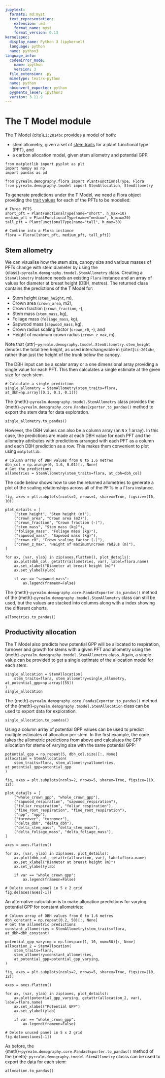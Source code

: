 ```yaml
---
jupytext:
  formats: md:myst
  text_representation:
    extension: .md
    format_name: myst
    format_version: 0.13
kernelspec:
  display_name: Python 3 (ipykernel)
  language: python
  name: python3
language_info:
  codemirror_mode:
    name: ipython
    version: 3
  file_extension: .py
  mimetype: text/x-python
  name: python
  nbconvert_exporter: python
  pygments_lexer: ipython3
  version: 3.11.9
---
```


# The T Model module

The T Model {cite}`Li:2014bc` provides a model of both:

* stem allometry, given a set of [stem traits](./flora.md) for a plant functional type
  (PFT), and
* a carbon allocation model, given stem allometry and potential GPP.

```{code-cell} ipython3
from matplotlib import pyplot as plt
import numpy as np
import pandas as pd

from pyrealm.demography.flora import PlantFunctionalType, Flora
from pyrealm.demography.tmodel import StemAllocation, StemAllometry
```

To generate predictions under the T Model, we need a Flora object providing the
[trait values](./flora.md) for each of the PFTs to be modelled:

```{code-cell} ipython3
# Three PFTS
short_pft = PlantFunctionalType(name="short", h_max=10)
medium_pft = PlantFunctionalType(name="medium", h_max=20)
tall_pft = PlantFunctionalType(name="tall", h_max=30)

# Combine into a Flora instance
flora = Flora([short_pft, medium_pft, tall_pft])
```

## Stem allometry

We can visualise how the stem size, canopy size and various masses of PFTs change with
stem diameter by using the {class}`~pyrealm.demography.tmodel.StemAllometry`
class. Creating a `StemAllometry` instance needs an existing `Flora` instance and an
array of values for diameter at breast height (DBH, metres). The returned class contains
the predictions of the T Model for:

* Stem height (`stem_height`, m),
* Crown area (`crown_area`, m2),
* Crown fraction (`crown_fraction`, -),
* Stem mass (`stem_mass`, kg),
* Foliage mass (`foliage_mass`, kg),
* Sapwood mass (`sapwood_mass`, kg),
* Crown radius scaling factor (`crown_r0`, -), and
* Height of maximum crown radius (`crown_z_max`, m).

Note that {attr}`~pyrealm.demography.tmodel.StemAllometry.stem_height` denotes the total
tree height, as used interchangeable in {cite:t}`Li:2014bc`, rather than just the height
of the trunk below the canopy.

The DBH input can be a scalar array or a one dimensional array providing a single value
for each PFT. This then calculates a single estimate at the given size for each stem.

```{code-cell} ipython3
# Calculate a single prediction
single_allometry = StemAllometry(stem_traits=flora, at_dbh=np.array([0.1, 0.1, 0.1]))
```

The {meth}`~pyrealm.demography.tmodel.StemAllometry` class provides the
{meth}`~pyrealm.demography.core.PandasExporter.to_pandas()` method to export the stem
data for data exploration.

```{code-cell} ipython3
single_allometry.to_pandas()
```

However, the DBH values can also be a column array (an `N` x 1 array). In this case, the
predictions are made at each DBH value for each PFT and the allometry attributes with
predictions arranged with each PFT as a column and each DBH prediction as a row. This
makes them convenient to plot using `matplotlib`.

```{code-cell} ipython3
# Column array of DBH values from 0 to 1.6 metres
dbh_col = np.arange(0, 1.6, 0.01)[:, None]
# Get the predictions
allometries = StemAllometry(stem_traits=flora, at_dbh=dbh_col)
```

The code below shows how to use the returned allometries to generate a plot of the
scaling relationships across all of the PFTs in a `Flora` instance.

```{code-cell} ipython3
fig, axes = plt.subplots(ncols=2, nrows=4, sharex=True, figsize=(10, 10))

plot_details = [
    ("stem_height", "Stem height (m)"),
    ("crown_area", "Crown area (m2)"),
    ("crown_fraction", "Crown fraction (-)"),
    ("stem_mass", "Stem mass (kg)"),
    ("foliage_mass", "Foliage mass (kg)"),
    ("sapwood_mass", "Sapwood mass (kg)"),
    ("crown_r0", "Crown scaling factor (-)"),
    ("crown_z_max", "Height of maximum\ncrown radius (m)"),
]

for ax, (var, ylab) in zip(axes.flatten(), plot_details):
    ax.plot(dbh_col, getattr(allometries, var), label=flora.name)
    ax.set_xlabel("Diameter at breast height (m)")
    ax.set_ylabel(ylab)

    if var == "sapwood_mass":
        ax.legend(frameon=False)
```

The {meth}`~pyrealm.demography.core.PandasExporter.to_pandas()` method of the
{meth}`~pyrealm.demography.tmodel.StemAllometry` class can still be used, but
the values are stacked into columns along with a index showing the different cohorts.

```{code-cell} ipython3
allometries.to_pandas()
```

## Productivity allocation

The T Model also predicts how potential GPP will be allocated to respiration, turnover
and growth for stems with a given PFT and allometry using the
{meth}`~pyrealm.demography.tmodel.StemAllometry` class. Again, a single
value can be provided to get a single estimate of the allocation model for each stem:

```{code-cell} ipython3
single_allocation = StemAllocation(
    stem_traits=flora, stem_allometry=single_allometry, at_potential_gpp=np.array([55])
)
single_allocation
```

The {meth}`~pyrealm.demography.core.PandasExporter.to_pandas()` method of the
{meth}`~pyrealm.demography.tmodel.StemAllocation` class can be used to
export data for exploration.

```{code-cell} ipython3
single_allocation.to_pandas()
```

Using a column array of potential GPP values can be used to predict multiple estimates of
allocation per stem. In the first example, the code takes the allometric predictions
from above and calculates the GPP allocation for stems of varying size with the same
potential GPP:

```{code-cell} ipython3
potential_gpp = np.repeat(5, dbh_col.size)[:, None]
allocation = StemAllocation(
    stem_traits=flora, stem_allometry=allometries, at_potential_gpp=potential_gpp
)
```

```{code-cell} ipython3
fig, axes = plt.subplots(ncols=2, nrows=5, sharex=True, figsize=(10, 12))

plot_details = [
    ("whole_crown_gpp", "whole_crown_gpp"),
    ("sapwood_respiration", "sapwood_respiration"),
    ("foliar_respiration", "foliar_respiration"),
    ("fine_root_respiration", "fine_root_respiration"),
    ("npp", "npp"),
    ("turnover", "turnover"),
    ("delta_dbh", "delta_dbh"),
    ("delta_stem_mass", "delta_stem_mass"),
    ("delta_foliage_mass", "delta_foliage_mass"),
]

axes = axes.flatten()

for ax, (var, ylab) in zip(axes, plot_details):
    ax.plot(dbh_col, getattr(allocation, var), label=flora.name)
    ax.set_xlabel("Diameter at breast height (m)")
    ax.set_ylabel(ylab)

    if var == "whole_crown_gpp":
        ax.legend(frameon=False)

# Delete unused panel in 5 x 2 grid
fig.delaxes(axes[-1])
```

An alternative calculation is to make allocation predictions for varying potential GPP
for constant allometries:

```{code-cell} ipython3
# Column array of DBH values from 0 to 1.6 metres
dbh_constant = np.repeat(0.2, 50)[:, None]
# Get the allometric predictions
constant_allometries = StemAllometry(stem_traits=flora, at_dbh=dbh_constant)

potential_gpp_varying = np.linspace(1, 10, num=50)[:, None]
allocation_2 = StemAllocation(
    stem_traits=flora,
    stem_allometry=constant_allometries,
    at_potential_gpp=potential_gpp_varying,
)
```

```{code-cell} ipython3
fig, axes = plt.subplots(ncols=2, nrows=5, sharex=True, figsize=(10, 12))

axes = axes.flatten()

for ax, (var, ylab) in zip(axes, plot_details):
    ax.plot(potential_gpp_varying, getattr(allocation_2, var), label=flora.name)
    ax.set_xlabel("Potential GPP")
    ax.set_ylabel(ylab)

    if var == "whole_crown_gpp":
        ax.legend(frameon=False)

# Delete unused panel in 5 x 2 grid
fig.delaxes(axes[-1])
```

As before, the {meth}`~pyrealm.demography.core.PandasExporter.to_pandas()` method of the
{meth}`~pyrealm.demography.tmodel.StemAllometry` classs can be used to export
the data for each stem:

```{code-cell} ipython3
allocation.to_pandas()
```
